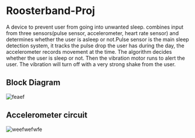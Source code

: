 # Roosterband-Proj

A device to prevent user from going into unwanted sleep. combines input from three sensors(pulse sensor, accelerometer, heart rate sensor)
and determines whether the user is asleep or not.Pulse sensor is the main sleep detection system, it tracks the pulse drop the user has during the day, the accelerometer records movement at the time. The algorithm decides whether the user is sleep or not. Then the vibration motor runs to alert the user. The vibration will turn off with a very strong shake from the user. 

## Block Diagram
![feaef](https://user-images.githubusercontent.com/43190649/87519015-fb912980-c6bb-11ea-9417-93d0308c2c9c.PNG)

## Accelerometer circuit
![weefwefwfe](https://user-images.githubusercontent.com/43190649/87519318-63477480-c6bc-11ea-902f-13efb14bfd2e.PNG)
